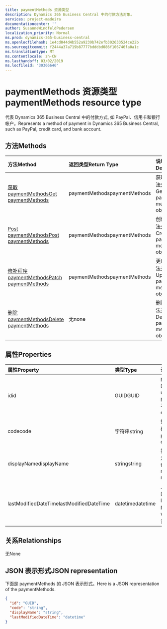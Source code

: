 ```yaml
---
title: paymentMethods 资源类型
description: Dynamics 365 Business Central 中的付款方法对象。
services: project-madeira
documentationcenter: ''
author: SusanneWindfeldPedersen
localization_priority: Normal
ms.prod: dynamics-365-business-central
ms.openlocfilehash: 1e4cd044d4b552a9239b742efb302633524ce22b
ms.sourcegitcommit: f2444a37a719b87777bdddbd086f106746fa0a1c
ms.translationtype: MT
ms.contentlocale: zh-CN
ms.lasthandoff: 03/02/2019
ms.locfileid: "30366646"
---
```

# <a name="paymentmethods-resource-type"></a><span data-ttu-id="b017b-103">paymentMethods 资源类型</span><span class="sxs-lookup"><span data-stu-id="b017b-103">paymentMethods resource type</span></span>
<span data-ttu-id="b017b-104">代表 Dynamics 365 Business Central 中的付款方式, 如 PayPal、信用卡和银行帐户。</span><span class="sxs-lookup"><span data-stu-id="b017b-104">Represents a method of payment in Dynamics 365 Business Central, such as PayPal, credit card, and bank account.</span></span>

## <a name="methods"></a><span data-ttu-id="b017b-105">方法</span><span class="sxs-lookup"><span data-stu-id="b017b-105">Methods</span></span>

| <span data-ttu-id="b017b-106">方法</span><span class="sxs-lookup"><span data-stu-id="b017b-106">Method</span></span>                                                          | <span data-ttu-id="b017b-107">返回类型</span><span class="sxs-lookup"><span data-stu-id="b017b-107">Return Type</span></span>  |<span data-ttu-id="b017b-108">说明</span><span class="sxs-lookup"><span data-stu-id="b017b-108">Description</span></span>             |
|:----------------------------------------------------------------|:-------------|:-----------------------|
|[<span data-ttu-id="b017b-109">获取 paymentMethods</span><span class="sxs-lookup"><span data-stu-id="b017b-109">Get paymentMethods</span></span>](../api/dynamics-paymentmethods-get.md)      |<span data-ttu-id="b017b-110">paymentMethods</span><span class="sxs-lookup"><span data-stu-id="b017b-110">paymentMethods</span></span>|<span data-ttu-id="b017b-111">获取付款方法对象。</span><span class="sxs-lookup"><span data-stu-id="b017b-111">Gets a payment method object.</span></span>   |
|[<span data-ttu-id="b017b-112">Post paymentMethods</span><span class="sxs-lookup"><span data-stu-id="b017b-112">Post paymentMethods</span></span>](../api/dynamics-create-paymentmethods.md)  |<span data-ttu-id="b017b-113">paymentMethods</span><span class="sxs-lookup"><span data-stu-id="b017b-113">paymentMethods</span></span>|<span data-ttu-id="b017b-114">创建付款方法对象。</span><span class="sxs-lookup"><span data-stu-id="b017b-114">Creates a payment method object.</span></span>|
|[<span data-ttu-id="b017b-115">修补程序 paymentMethods</span><span class="sxs-lookup"><span data-stu-id="b017b-115">Patch paymentMethods</span></span>](../api/dynamics-paymentmethods-update.md) |<span data-ttu-id="b017b-116">paymentMethods</span><span class="sxs-lookup"><span data-stu-id="b017b-116">paymentMethods</span></span>|<span data-ttu-id="b017b-117">更新付款方法对象。</span><span class="sxs-lookup"><span data-stu-id="b017b-117">Updates a payment method object.</span></span>|
|[<span data-ttu-id="b017b-118">删除 paymentMethods</span><span class="sxs-lookup"><span data-stu-id="b017b-118">Delete paymentMethods</span></span>](../api/dynamics-paymentmethods-delete.md)|<span data-ttu-id="b017b-119">无</span><span class="sxs-lookup"><span data-stu-id="b017b-119">none</span></span>          |<span data-ttu-id="b017b-120">删除付款方法对象。</span><span class="sxs-lookup"><span data-stu-id="b017b-120">Deletes a payment method object.</span></span>|

## <a name="properties"></a><span data-ttu-id="b017b-121">属性</span><span class="sxs-lookup"><span data-stu-id="b017b-121">Properties</span></span>
| <span data-ttu-id="b017b-122">属性</span><span class="sxs-lookup"><span data-stu-id="b017b-122">Property</span></span>           | <span data-ttu-id="b017b-123">类型</span><span class="sxs-lookup"><span data-stu-id="b017b-123">Type</span></span>   |<span data-ttu-id="b017b-124">说明</span><span class="sxs-lookup"><span data-stu-id="b017b-124">Description</span></span>                                                  |
|:-------------------|:-------|:------------------------------------------------------------|
|<span data-ttu-id="b017b-125">id</span><span class="sxs-lookup"><span data-stu-id="b017b-125">id</span></span>                  |<span data-ttu-id="b017b-126">GUID</span><span class="sxs-lookup"><span data-stu-id="b017b-126">GUID</span></span>    |<span data-ttu-id="b017b-127">paymentMethods 的唯一 ID。</span><span class="sxs-lookup"><span data-stu-id="b017b-127">The unique ID of the paymentMethods.</span></span> <span data-ttu-id="b017b-128">不可编辑。</span><span class="sxs-lookup"><span data-stu-id="b017b-128">Non-editable.</span></span>           |
|<span data-ttu-id="b017b-129">code</span><span class="sxs-lookup"><span data-stu-id="b017b-129">code</span></span>                |<span data-ttu-id="b017b-130">字符串</span><span class="sxs-lookup"><span data-stu-id="b017b-130">string</span></span>  |<span data-ttu-id="b017b-131">指定付款方法代码。</span><span class="sxs-lookup"><span data-stu-id="b017b-131">Specifies the payment method code.</span></span>                           |
|<span data-ttu-id="b017b-132">displayName</span><span class="sxs-lookup"><span data-stu-id="b017b-132">displayName</span></span>         |<span data-ttu-id="b017b-133">string</span><span class="sxs-lookup"><span data-stu-id="b017b-133">string</span></span>  |<span data-ttu-id="b017b-134">指定付款方法的显示名称。</span><span class="sxs-lookup"><span data-stu-id="b017b-134">Specifies the payment method display name.</span></span>                   |
|<span data-ttu-id="b017b-135">lastModifiedDateTime</span><span class="sxs-lookup"><span data-stu-id="b017b-135">lastModifiedDateTime</span></span>|<span data-ttu-id="b017b-136">datetime</span><span class="sxs-lookup"><span data-stu-id="b017b-136">datetime</span></span>|<span data-ttu-id="b017b-137">上次修改付款方法的日期/时间。</span><span class="sxs-lookup"><span data-stu-id="b017b-137">The last datetime the payment method was modified.</span></span> <span data-ttu-id="b017b-138">只读。</span><span class="sxs-lookup"><span data-stu-id="b017b-138">Read-Only.</span></span>|  


## <a name="relationships"></a><span data-ttu-id="b017b-139">关系</span><span class="sxs-lookup"><span data-stu-id="b017b-139">Relationships</span></span>
<span data-ttu-id="b017b-140">无</span><span class="sxs-lookup"><span data-stu-id="b017b-140">None</span></span>

## <a name="json-representation"></a><span data-ttu-id="b017b-141">JSON 表示形式</span><span class="sxs-lookup"><span data-stu-id="b017b-141">JSON representation</span></span>

<span data-ttu-id="b017b-142">下面是 paymentMethods 的 JSON 表示形式。</span><span class="sxs-lookup"><span data-stu-id="b017b-142">Here is a JSON representation of the paymentMethods.</span></span>


```json
{
  "id": "GUID",
  "code": "string",
  "displayName": "string",
  "lastModifiedDateTime": "datetime"
}

```
